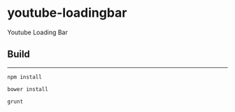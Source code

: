 # youtube-loadingbar
Youtube Loading Bar

## Build
----------------------------

```
npm install
```

```
bower install
```

```
grunt
```
